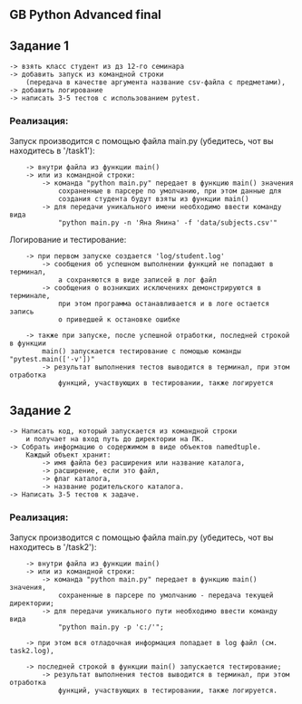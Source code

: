 ﻿## GB Python Advanced final

## Задание 1

    -> взять класс студент из дз 12-го семинара
    -> добавить запуск из командной строки 
        (передача в качестве аргумента название csv-файла с предметами), 
    -> добавить логирование
    -> написать 3-5 тестов с использованием pytest.

### Реализация:

Запуск производится с помощью файла main.py (убедитесь, чот вы находитесь в '/task1'):

        -> внутри файла из функции main()
        -> или из командной строки:
            -> команда "python main.py" передает в функцию main() значения 
                сохраненные в парсере по умолчанию, при этом данные для 
                создания студента будут взяты из функции main()
            -> для передачи уникального имени необходимо ввести команду вида
                "python main.py -n 'Яна Янина' -f 'data/subjects.csv'"
    
Логирование и тестирование:

        -> при первом запуске создается 'log/student.log' 
            -> сообщения об успешном выполнении функций не попадают в терминал,
                а сохраняются в виде записей в лог файл
            -> сообщения о возникших исключениях демонстрируются в терминале,
                при этом программа останавливается и в логе остается запись 
                о приведшей к остановке ошибке

        -> также при запуске, после успешной отработки, последней строкой в функции 
            main() запускается тестирование с помощью команды "pytest.main(['-v'])"
            -> результат выполнения тестов выводится в терминал, при этом отработка
                функций, участвующих в тестировании, также логируется


## Задание 2

    -> Написать код, который запускается из командной строки 
        и получает на вход путь до директории на ПК. 
    -> Собрать информацию о содержимом в виде объектов namedtuple. 
        Каждый объект хранит: 
            -> имя файла без расширения или название каталога, 
            -> расширение, если это файл, 
            -> флаг каталога, 
            -> название родительского каталога. 
    -> Написать 3-5 тестов к задаче.

### Реализация:

Запуск производится с помощью файла main.py (убедитесь, чот вы находитесь в '/task2'):

        -> внутри файла из функции main()
        -> или из командной строки:
            -> команда "python main.py" передает в функцию main() значения, 
                сохраненные в парсере по умолчанию - передача текущей директории;
            -> для передачи уникального пути необходимо ввести команду вида
                "python main.py -p 'c:/'";
        
        -> при этом вся отладочная информация попадает в log файл (см. task2.log),

        -> последней строкой в функции main() запускается тестирование;
            -> результат выполнения тестов выводится в терминал, при этом отработка
                функций, участвующих в тестировании, также логируется.
